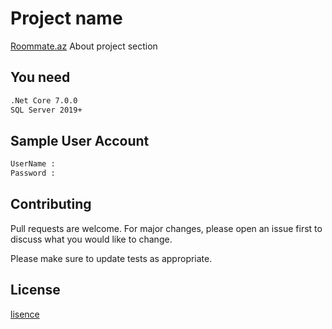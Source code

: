# Project name 
[Roommate.az](url) About project section

## You need

```bash
.Net Core 7.0.0
SQL Server 2019+
```

## Sample User Account

```bash
UserName : 
Password : 

```

## Contributing
Pull requests are welcome. For major changes, please open an issue first to discuss what you would like to change.

Please make sure to update tests as appropriate.

## License
[lisence](url)
